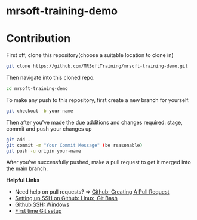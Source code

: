 # mrsoft-training-demo

# Contribution

First off, clone this repository(choose a suitable location to clone in)
```bash
git clone https://github.com/MRSoftTraining/mrsoft-training-demo.git
```

Then navigate into this cloned repo.
```bash
cd mrsoft-training-demo
```

To make any push to this repository, first create a new branch for yourself.
```bash
git checkout -b your-name
```

Then after you've made the due additions and changes required: stage, commit and push your changes up
```bash
git add .
git commit -m "Your Commit Message" (be reasonable)
git push -u origin your-name
```

After you've successfully pushed, make a pull request to get it merged into the main branch.

**Helpful Links**

- Need help on pull requests? => [Github: Creating A Pull Request](https://docs.github.com/en/pull-requests/collaborating-with-pull-requests/proposing-changes-to-your-work-with-pull-requests/creating-a-pull-request)
- [Setting up SSH on Github: Linux, Git Bash](https://docs.github.com/en/authentication/connecting-to-github-with-ssh/adding-a-new-ssh-key-to-your-github-account)
- [Github SSH: Windows](https://www.theserverside.com/blog/Coffee-Talk-Java-News-Stories-and-Opinions/GitHub-SSH-Windows-Example)
- [First time Git setup](https://git-scm.com/book/en/v2/Getting-Started-First-Time-Git-Setup)
